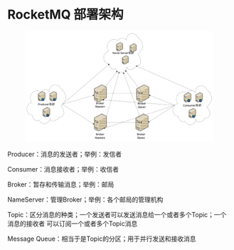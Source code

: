 # RocketMQ 部署架构









<figure><img src="../.gitbook/assets/image.png" alt=""><figcaption></figcaption></figure>





Producer：消息的发送者；举例：发信者

&#x20;Consumer：消息接收者；举例：收信者&#x20;

Broker：暂存和传输消息；举例：邮局&#x20;

NameServer：管理Broker；举例：各个邮局的管理机构&#x20;

Topic：区分消息的种类；一个发送者可以发送消息给一个或者多个Topic；一个消息的接收者 可以订阅一个或者多个Topic消息&#x20;

Message Queue：相当于是Topic的分区；用于并行发送和接收消息






